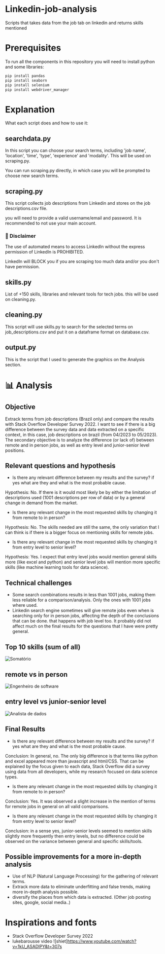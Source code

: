 # Linkedin-job-analysis
Scripts that takes data from the job tab on linkedin and returns skills mentioned

# Prerequisites
To run all the components in this repository you will need to install python and some libraries:

```bash
pip install pandas
pip install seaborn
pip install selenium
pip install webdriver_manager
```
# Explanation
What each script does and how to use it:

## searchdata.py
In this script you can choose your search terms, including 'job name', 'location', 'time', 'type', 'experience' and 'modality'. This will be used on scraping.py.

You can run scraping.py directly, in which case you will be prompted to choose new search terms.

## scraping.py
This script collects job descriptions from Linkedin and stores on the job descriptions.csv file.

you will need to provide a valid username/email and password. It is recommended to not use your main account.

### 🛑 Disclaimer
The use of automated means to access LinkedIn without the express permission of LinkedIn is PROHIBITED.

LinkedIn will BLOCK you if you are scraping too much data and/or you don't have permission.

## skills.py
List of +150 skills, libraries and relevant tools for tech jobs. this will be used on cleaning.py.

## cleaning.py 
This script will use skills.py to search for the selected terms on job_descriptions.csv and put it on a dataframe format on database.csv.

## output.py
This is the script that I used to generate the graphics on the Analysis section.

# 📊 Analysis

## Objective
Extrack terms from job descriptions (Brazil only) and compare the results with Stack Overflow Developer Survey 2022. I want to see if there is a big difference between the survey data and data extracted on a 
specific context, in this case, job descriptions on brazil (from 04/2023 to 05/2023). The secondary objective is to analyze the difference (or lack of) between remote and in person jobs, as well as entry level and
junior-senior level positions.

## Relevant questions and hypothesis
- Is there any relevant difference between my results and the survey? if yes what are they and what is the most probable cause.

Hypothesis: No. If there is it would most likely be by either the limitation of descriptions used (1001 descriptions per row of data) or by a general change in demand from the market. 

- Is there any relevant change in the most requested skills by changing it from remote to in person?

Hypothesis: No. The skills needed are still the same, the only variation that I can think is if there is a bigger focus on mentioning skills for remote jobs.

- Is there any relevant change in the most requested skills by changing it from entry level to senior level?

Hypothesis: Yes. I expect that entry level jobs would mention general skills more (like excel and python) and senior level jobs will mention more specific skills (like machine learning tools for data science).

## Technical challenges
- Some search combinations results in less than 1001 jobs, making them less reliable for a comparison/analysis. Only the ones with 1001 jobs where used.
- Linkedin search engine sometimes will give remote jobs even when is searching only for in person jobs, affecting the depth of the conclusions that can be done. that happens with job level too. It
probably did not affect much on the final results for the questions that I have were pretty general.   

## Top 10 skills (sum of all)
![Somatório](https://github.com/henriquerola/Linkedin-job-analysis/assets/107077420/49de064b-0770-43e6-b0eb-4e80139951f6)

## remote vs in person 
![Engenheiro de software](https://github.com/henriquerola/Linkedin-job-analysis/assets/107077420/d7c43fcb-595c-437f-bf21-a8ebd1e02d70)

## entry level vs junior-senior level
![Analista de dados](https://github.com/henriquerola/Linkedin-job-analysis/assets/107077420/7ac4b7f7-c8dc-465e-921b-9b581df1c518)

## Final Results
- Is there any relevant difference between my results and the survey? if yes what are they and what is the most probable cause.

Conclusion: In general, no. The only big difference is that terms like python and excel appeared more than javascript and html/CSS. That can be explained by the focus given to each data, Stack Overflow did a
survey using data from all developers, while my research focused on data science types.

- Is there any relevant change in the most requested skills by changing it from remote to in person?

Conclusion: Yes. It was observed a slight increase in the mention of terms for remote jobs in general on all valid comparisons.

- Is there any relevant change in the most requested skills by changing it from entry level to senior level?

Conclusion: in a sense yes, junior-senior levels seemed to mention skills slightly more frequently then entry levels, but no difference could be observed on the variance between general and specific skills/tools. 

## Possible improvements for a more in-depth analysis
- Use of NLP (Natural Language Processing) for the gathering of relevant terms.
- Extrack more data to eliminate underfitting and false trends, making more in-depth analysis possible.
- diversify the places from which data is extracted. (Other job posting sites, google, social media..)

# Inspirations and fonts
- Stack Overflow Developer Survey 2022
- lukebarousse video ![shiet]https://www.youtube.com/watch?v=1kU_ASADlPY&t=307s
